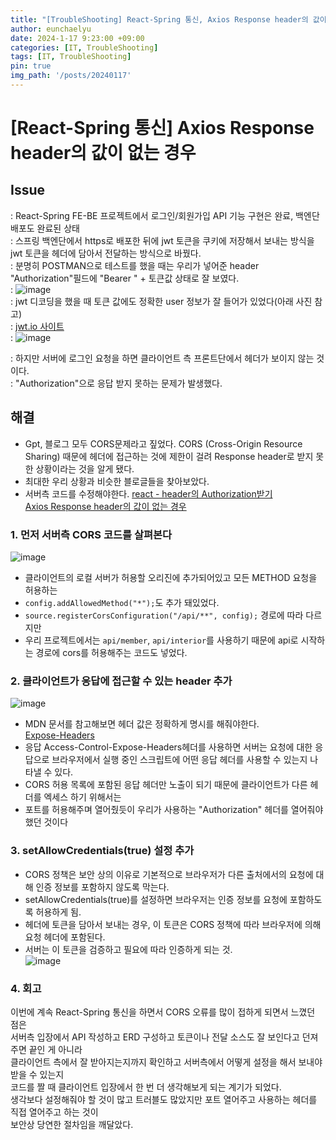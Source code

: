 ```yaml
---
title: "[TroubleShooting] React-Spring 통신, Axios Response header의 값이 없는 경우"
author: eunchaelyu
date: 2024-1-17 9:23:00 +09:00
categories: [IT, TroubleShooting]
tags: [IT, TroubleShooting]
pin: true
img_path: '/posts/20240117'
---
```



#  [React-Spring 통신] Axios Response header의 값이 없는 경우   

## **Issue**           
  :  React-Spring FE-BE 프로젝트에서 로그인/회원가입 API 기능 구현은 완료, 백엔단 배포도 완료된 상태             
:  스프링 백엔단에서 https로 배포한 뒤에 jwt 토큰을 쿠키에 저장해서 보내는 방식을 jwt 토큰을 헤더에 담아서 전달하는 방식으로 바꿨다.            
:  분명히 POSTMAN으로 테스트를 했을 때는 우리가 넣어준 header "Authorization"필드에 "Bearer " + 토큰값 상태로 잘 보였다.            
:  ![image](https://github.com/eunchaelyu/eunchaelyu.github.io/assets/119996957/61ca050a-0812-478d-933d-ecec01349f9e)    
:  jwt 디코딩을 했을 때 토큰 값에도 정확한 user 정보가 잘 들어가 있었다(아래 사진 참고)     
:  [jwt.io 사이트](https://jwt.io/)    
:  ![image](https://github.com/eunchaelyu/eunchaelyu.github.io/assets/119996957/c0ab16bb-a58e-47b2-982b-763f6c90e5a1) 

:  하지만 서버에 로그인 요청을 하면 클라이언트 측 프론트단에서 헤더가 보이지 않는 것이다.     
:  "Authorization"으로 응답 받지 못하는 문제가 발생했다.    


## 해결 
- Gpt, 블로그 모두 CORS문제라고 짚었다.  CORS (Cross-Origin Resource Sharing) 때문에 헤더에 접근하는 것에 제한이 걸려 Response header로 받지 못한 상황이라는 것을 알게 됐다.
- 최대한 우리 상황과 비슷한 블로글들을 찾아보았다.
- 서버측 코드를 수정해야한다.
[react - header의 Authorization받기](https://kingchan223.tistory.com/230)    
[Axios Response header의 값이 없는 경우](https://bogmong.tistory.com/5)    


### 1. 먼저 서버측 CORS 코드를 살펴본다    
![image](https://github.com/eunchaelyu/eunchaelyu.github.io/assets/119996957/1b489636-c17a-431a-9e48-07a351ecb74c)        
- 클라이언트의 로컬 서버가 허용할 오리진에 추가되어있고 모든 METHOD 요청을 허용하는    
- ```config.addAllowedMethod("*");```도 추가 돼있었다.        
- ```source.registerCorsConfiguration("/api/**", config);``` 경로에 따라 다르지만        
- 우리 프로젝트에서는 ```api/member```, ```api/interior```를 사용하기 때문에 api로 시작하는 경로에 cors를 허용해주는 코드도 넣었다.    
    
### 2. 클라이언트가 응답에 접근할 수 있는 header 추가    
![image](https://github.com/eunchaelyu/eunchaelyu.github.io/assets/119996957/60d02076-4423-4b90-b990-4354128da71b)    
- MDN 문서를 참고해보면 헤더 값은 정확하게 명시를 해줘야한다.    
[Expose-Headers](https://developer.mozilla.org/en-US/docs/Web/HTTP/Headers/Access-Control-Expose-Headers)    
- 응답 Access-Control-Expose-Headers헤더를 사용하면 서버는 요청에 대한 응답으로 브라우저에서 실행 중인 스크립트에 어떤 응답 헤더를 사용할 수 있는지 나타낼 수 있다.        
- CORS 허용 목록에 포함된 응답 헤더만 노출이 되기 때문에 클라이언트가 다른 헤더를 엑세스 하기 위해서는            
- 포트를 허용해주며 열어줬듯이 우리가 사용하는 "Authorization" 헤더를 열어줘야 했던 것이다        


### 3. **setAllowCredentials(true)** 설정 추가
- CORS 정책은 보안 상의 이유로 기본적으로 브라우저가 다른 출처에서의 요청에 대해 인증 정보를 포함하지 않도록 막는다.            
- setAllowCredentials(true)를 설정하면 브라우저는 인증 정보를 요청에 포함하도록 허용하게 됨.            
- 헤더에 토큰을 담아서 보내는 경우, 이 토큰은 CORS 정책에 따라 브라우저에 의해 요청 헤더에 포함된다.             
- 서버는 이 토큰을 검증하고 필요에 따라 인증하게 되는 것.  
![image](https://github.com/eunchaelyu/eunchaelyu.github.io/assets/119996957/7938294d-df07-4636-b942-b99ab3642983)


### 4. 회고    
이번에 계속 React-Spring 통신을 하면서 CORS 오류를 많이 접하게 되면서 느꼈던 점은        
서버측 입장에서 API 작성하고 ERD 구성하고 토큰이나 전달 소스도 잘 보인다고 던져주면 끝인 게 아니라    
클라이언트 측에서 잘 받아지는지까지 확인하고 서버측에서 어떻게 설정을 해서 보내야 받을 수 있는지     
코드를 짤 때 클라이언트 입장에서 한 번 더 생각해보게 되는 계기가 되었다.        
생각보다 설정해줘야 할 것이 많고 트러블도 많았지만 포트 열어주고 사용하는 헤더를 직접 열어주고 하는 것이         
보안상 당연한 절차임을 깨달았다.    
  
  
